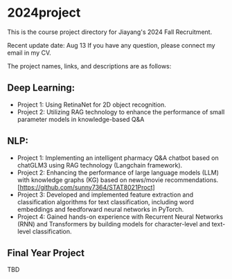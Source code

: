 # 2024project

This is the course project directory for Jiayang's 2024 Fall Recruitment. 

Recent update date: Aug 13
If you have any question, please connect my email in my CV.

The project names, links, and descriptions are as follows:

## Deep Learning:
- Project 1: Using RetinaNet for 2D object recognition. 
- Project 2: Utilizing RAG technology to enhance the performance of small parameter models in knowledge-based Q&A


## NLP:
- Project 1: Implementing an intelligent pharmacy Q&A chatbot based on chatGLM3 using RAG technology (Langchain framework).
- Project 2: Enhancing the performance of large language models (LLM) with knowledge graphs (KG) based on news/movie recommendations. [https://github.com/sunny7364/STAT8021Proct]
- Project 3: Developed and implemented feature extraction and classification algorithms for text classification, including word embeddings and feedforward neural networks in PyTorch. 
- Project 4: Gained hands-on experience with Recurrent Neural Networks (RNN) and Transformers by building models for character-level and text-level classification.

## Final Year Project

TBD

